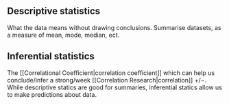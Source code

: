 
## Descriptive statistics
What the data means without drawing conclusions. Summarise datasets, as a measure of mean, mode, median, ect.
## Inferential statistics
The [[Correlational Coefficient|correlation coefficient]] which can help us conclude/infer a strong/week [[Correlation Research|correlation]] $+/-$. While descriptive statics are good for summaries, inferential statics allow us to make predictions about data.
